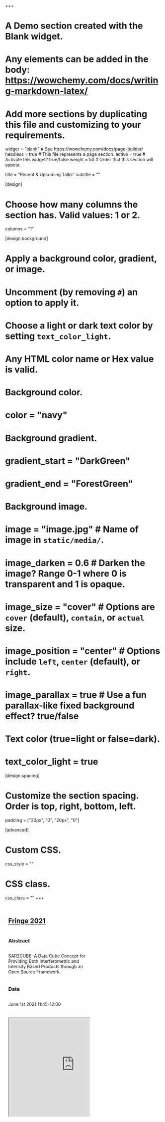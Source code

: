 +++
# A Demo section created with the Blank widget.
# Any elements can be added in the body: https://wowchemy.com/docs/writing-markdown-latex/
# Add more sections by duplicating this file and customizing to your requirements.

widget = "blank" # See https://wowchemy.com/docs/page-builder/
headless = true # This file represents a page section.
active = true # Activate this widget? true/false
weight = 50 # Order that this section will appear.

title = "Recent & Upcoming Talks"
subtitle = ""

[design]
  # Choose how many columns the section has. Valid values: 1 or 2.
  columns = "1"

[design.background]
  # Apply a background color, gradient, or image.
  #  Uncomment (by removing `#`) an option to apply it.
  #  Choose a light or dark text color by setting `text_color_light`.
  #  Any HTML color name or Hex value is valid.

  # Background color.
  # color = "navy"
 
  # Background gradient.
  # gradient_start = "DarkGreen"
  # gradient_end = "ForestGreen"
 
  # Background image.
  # image = "image.jpg" # Name of image in `static/media/`.
  # image_darken = 0.6 # Darken the image? Range 0-1 where 0 is transparent and 1 is opaque.
  # image_size = "cover" # Options are `cover` (default), `contain`, or `actual` size.
  # image_position = "center" # Options include `left`, `center` (default), or `right`.
  # image_parallax = true # Use a fun parallax-like fixed background effect? true/false
 
  # Text color (true=light or false=dark).
  # text_color_light = true

[design.spacing]
  # Customize the section spacing. Order is top, right, bottom, left.
  padding = ["20px", "0", "20px", "0"]

[advanced]
  # Custom CSS. 
  css_style = ""
 
  # CSS class.
  css_class = ""
+++
<style>
.column {
  float: left;
  width: 50%;
  padding: 10px;
}

/* Clear floats after the columns */
.row:after {
  content: "";
  display: table;
  clear: both;
}
</style>

  <div class="column">
  <div class="row"><h2><a href="https://fringe.esa.int/agenda/">Fringe 2021</a></h2></div>
  <div class="row"><h3>Abstract</h3></div>
  <div class="row"><p>SAR2CUBE: A Data Cube Concept for Providing Both Interferometric and Intensity Based Products through an Open Source Framework.</p></div>
  <div class="row"><h3>Date</h3></div>
  <div class="row"><p>June 1st 2021 11:45-12:00</p></div>
  </div>
  <div class="column">
    <iframe width="420" height="315"
            src="https://www.youtube.com/watch?v=dnrDfLDciGQ">
    </iframe>
  </div>
